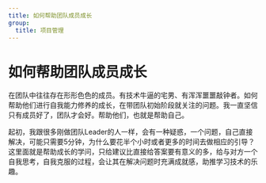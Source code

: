 ```yaml
---
title: 如何帮助团队成员成长
group:
  title: 项目管理
---
```


# 如何帮助团队成员成长

在团队中往往存在形形色色的成员。有技术牛逼的宅男、有浑浑噩噩敲钟者。如何帮助他们进行自我能力修养的成长，在带团队初始阶段就关注的问题。我一直坚信只有成员好了，团队才会好。帮助他们，也就是帮助自己。

起初，我跟很多刚做团队Leader的人一样，会有一种疑惑，一个问题，自己直接解决，可能只需要5分钟，为什么要花半个小时或者更多的时间去做相应的引导？这里面就是帮助成长的学问，只给建议比直接给答案要有意义的多，给与对方一个自我思考，自我克服的过程，会让其在解决问题时充满成就感，助推学习技术的乐趣。